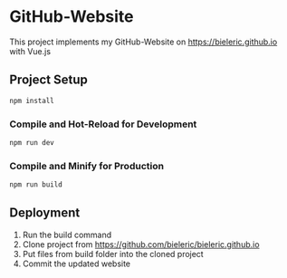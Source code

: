 # GitHub-Website

This project implements my GitHub-Website on https://bieleric.github.io with Vue.js

## Project Setup

```sh
npm install
```

### Compile and Hot-Reload for Development

```sh
npm run dev
```

### Compile and Minify for Production

```sh
npm run build
```

## Deployment

1. Run the build command
2. Clone project from https://github.com/bieleric/bieleric.github.io
3. Put files from build folder into the cloned project
4. Commit the updated website


